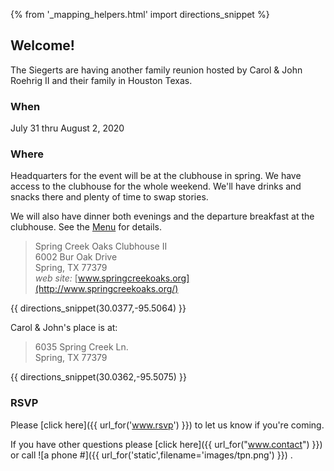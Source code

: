{% from '_mapping_helpers.html' import directions_snippet %}

## Welcome!

The Siegerts are having another family reunion hosted by Carol & John Roehrig II 
and their family in Houston Texas.

### When

July 31 thru August 2, 2020

### Where

Headquarters for the event will be at the clubhouse in spring. We have access to the clubhouse for the 
whole weekend. We'll have drinks and snacks there and plenty of time to swap stories.

We will also have dinner both evenings and the departure breakfast at the clubhouse. See
the [Menu](menu/) for details.

>	Spring Creek Oaks Clubhouse II  
>	6002 Bur Oak Drive  
>	Spring, TX 77379  
>	*web site:* [www.springcreekoaks.org](http://www.springcreekoaks.org/)

{{ directions_snippet(30.0377,-95.5064) }}

Carol & John's place is at:

>	6035 Spring Creek Ln.  
>	Spring, TX 77379

{{ directions_snippet(30.0362,-95.5075) }}

### RSVP

Please [click here]({{ url_for('www.rsvp') }}) to let us know if you're coming. 

If you have other questions please [click here]({{ url_for("www.contact") }}) or call 
![a phone #]({{ url_for('static',filename='images/tpn.png') }})
.


